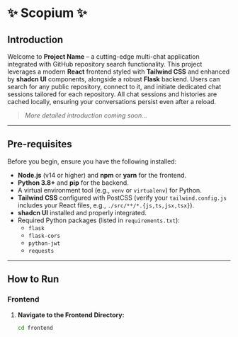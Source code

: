 # ✨ Scopium ✨

## Introduction

Welcome to **Project Name** – a cutting-edge multi-chat application integrated with GitHub repository search functionality. This project leverages a modern **React** frontend styled with **Tailwind CSS** and enhanced by **shadcn UI** components, alongside a robust **Flask** backend. Users can search for any public repository, connect to it, and initiate dedicated chat sessions tailored for each repository. All chat sessions and histories are cached locally, ensuring your conversations persist even after a reload.

> *More detailed introduction coming soon...*

---

## Pre-requisites

Before you begin, ensure you have the following installed:

- **Node.js** (v14 or higher) and **npm** or **yarn** for the frontend.
- **Python 3.8+** and **pip** for the backend.
- A virtual environment tool (e.g., `venv` or `virtualenv`) for Python.
- **Tailwind CSS** configured with PostCSS (verify your `tailwind.config.js` includes your React files, e.g., `./src/**/*.{js,ts,jsx,tsx}`).
- **shadcn UI** installed and properly integrated.
- Required Python packages (listed in `requirements.txt`):
  - `flask`
  - `flask-cors`
  - `python-jwt`
  - `requests`

---

## How to Run

### Frontend

1. **Navigate to the Frontend Directory:**
   ```bash
   cd frontend
